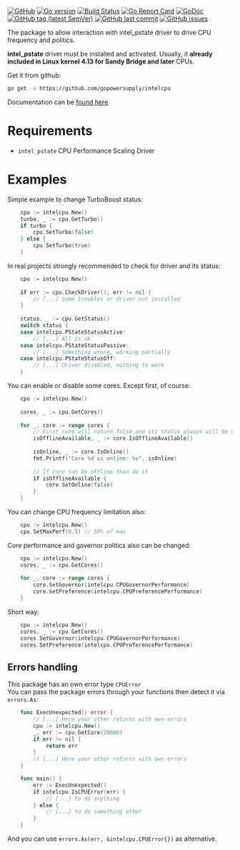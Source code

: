 [![GitHub](https://img.shields.io/github/license/gopowersupply/intelcpu)](https://intelcpu/blob/master/LICENSE)
[![Go version](https://img.shields.io/github/go-mod/go-version/gopowersupply/intelcpu)](https://blog.golang.org/go1.13)
[![Build Status](https://travis-ci.org/gopowersupply/intelcpu.svg?branch=master)](https://travis-ci.org/gopowersupply/intelcpu)
[![Go Report Card](https://goreportcard.com/badge/gopowersupply/intelcpu)](http://goreportcard.com/report/gopowersupply/intelcpu)
[![GoDoc](https://godoc.org/github.com/gopowersupply/intelcpu?status.svg)](https://godoc.org/github.com/gopowersupply/intelcpu)
[![GitHub tag (latest SemVer)](https://img.shields.io/github/v/tag/gopowersupply/intelcpu)](https://intelcpu/releases)
[![GitHub last commit](https://img.shields.io/github/last-commit/gopowersupply/intelcpu)](https://intelcpu/commits/master)
[![GitHub issues](https://img.shields.io/github/issues/gopowersupply/intelcpu)](https://intelcpu/issues)

The package to allow interaction with intel_pstate driver to drive CPU frequency and politics.  

**intel_pstate** driver must be installed and activated. Usually, it __already included in Linux kernel 4.13 for Sandy Bridge and later__ CPUs.

Get it from github:
```bash
go get -u https://github.com/gopowersupply/intelcpu
```

Documentation can be [found here](https://godoc.org/github.com/gopowersupply/intelpower)

# Requirements

- `intel_pstate` CPU Performance Scaling Driver

# Examples

Simple example to change TurboBoost status:
```go
    cpu := intelcpu.New()
    turbo, _ := cpu.GetTurbo()
    if turbo {
    	cpu.SetTurbo(false)
    } else {
    	cpu.SetTurbo(true)
    }
```

In real projects strongly recommended to check for driver and its status:
```go
    cpu := intelcpu.New()
    
    if err := cpu.CheckDriver(); err != nil {
    	// [...] Some troubles or driver not installed
    }
    
    status, _ := cpu.GetStatus()
    switch status {
    case intelcpu.PStateStatusActive:
    	// [...] All is ok
    case intelcpu.PStateStatusPassive:
    	// [...] Something wrong, working partially
    case intelcpu.PStateStatusOff:
    	// [...] Driver disabled, nothing to work
    }
```

You can enable or disable some cores. Except first, of course:
```go
    cpu := intelcpu.New()
        
    cores, _ := cpu.GetCores()
    
    for _, core := range cores {
    	// First core will return false and its status always will be online
    	isOfflineAvailable, _ := core.IsOfflineAvailable()
    	    	
    	isOnline, _ := core.IsOnline()
    	fmt.Printf("Core %d is online: %v", isOnline)
    	
    	// If core can be offline then do it
    	if isOfflineAvailable {
    		core.SetOnline(false)
    	}    	
    }
```

You can change CPU frequency limitation also:
```go
    cpu := intelcpu.New()    
    cpu.SetMaxPerf(0.5) // 50% of max
```

Core performance and governor politics also can be changed:
```go
    cpu := intelcpu.New()
    cores, _ := cpu.GetCores()
    
    for _, core := range cores {
    	core.SetGovernor(intelcpu.CPUGovernorPerformance)
    	core.SetPreference(intelcpu.CPUPreferencePerformance)
    }
```

Short way:
```go
    cpu := intelcpu.New()
    cores, _ := cpu.GetCores()
    cores.SetGovernor(intelcpu.CPUGovernorPerformance)
    cores.SetPreference(intelcpu.CPUPreferencePerformance)
```

## Errors handling

This package has an own error type `CPUError`  
You can pass the package errors through your functions then detect it via `errors.As`:
```go
    func ExecUnexpected() error {
    	// [...] Here your other returns with own errors
        cpu := intelcpu.New()
        _, err := cpu.GetCore(20000)
        if err != nil {
        	return err
        }
        // [...] Here your other returns with own errors
    }

    func main() {
    	err := ExecUnexpected()    	
    	if intelcpu.IsCPUError(err) {
    		// [...] to do anything
    	} else {
    		// [...] to do something other    		
    	}
    }
```
And you can use `errors.As(err, &intelcpu.CPUError{})` as alternative.